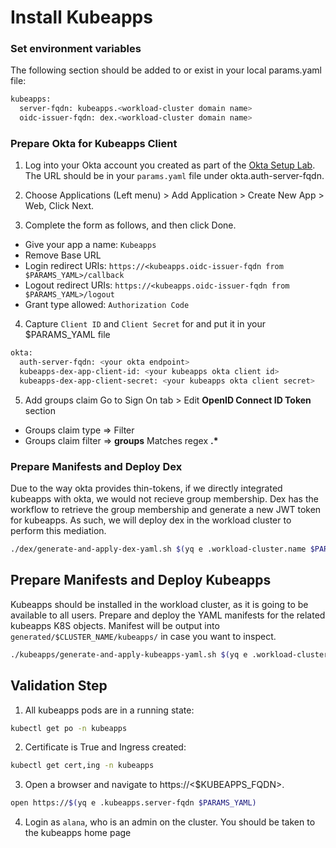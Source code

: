 # Install Kubeapps

### Set environment variables
The following section should be added to or exist in your local params.yaml file:

```bash
kubeapps:
  server-fqdn: kubeapps.<workload-cluster domain name>
  oidc-issuer-fqdn: dex.<workload-cluster domain name>
```

### Prepare Okta for Kubeapps Client

1. Log into your Okta account you created as part of the [Okta Setup Lab](../mgmt-cluster/04_okta_mgmt.md).  The URL should be in your `params.yaml` file under okta.auth-server-fqdn.

2. Choose Applications (Left menu) > Add Application > Create New App > Web, Click Next.

3. Complete the form as follows, and then click Done.
  - Give your app a name: `Kubeapps`
  - Remove Base URL
  - Login redirect URIs: `https://<kubeapps.oidc-issuer-fqdn from $PARAMS_YAML>/callback`
  - Logout redirect URIs: `https://<kubeapps.oidc-issuer-fqdn from $PARAMS_YAML>/logout`
  - Grant type allowed: `Authorization Code`

4. Capture `Client ID` and `Client Secret` for and put it in your $PARAMS_YAML file
```bash
okta:
  auth-server-fqdn: <your okta endpoint>
  kubeapps-dex-app-client-id: <your kubeapps okta client id>
  kubeapps-dex-app-client-secret: <your kubeapps okta client secret>
```

5. Add groups claim
Go to Sign On tab > Edit **OpenID Connect ID Token** section
  - Groups claim type => Filter
  - Groups claim filter => **groups** Matches regex **.\***

### Prepare Manifests and Deploy Dex

Due to the way okta provides thin-tokens, if we directly integrated kubeapps with okta, we would not recieve group membership.  Dex has the workflow to retrieve the group
membership and generate a new JWT token for kubeapps.  As such, we will deploy dex in the workload cluster to perform this mediation.

```bash
./dex/generate-and-apply-dex-yaml.sh $(yq e .workload-cluster.name $PARAMS_YAML)
```

## Prepare Manifests and Deploy Kubeapps
Kubeapps should be installed in the workload cluster, as it is going to be available to all users. Prepare and deploy the YAML manifests for the related kubeapps K8S objects.  Manifest will be output into `generated/$CLUSTER_NAME/kubeapps/` in case you want to inspect.
```bash
./kubeapps/generate-and-apply-kubeapps-yaml.sh $(yq e .workload-cluster.name $PARAMS_YAML)
```

## Validation Step
1. All kubeapps pods are in a running state:
```bash
kubectl get po -n kubeapps
```
2. Certificate is True and Ingress created:
```bash
kubectl get cert,ing -n kubeapps
```
3. Open a browser and navigate to https://<$KUBEAPPS_FQDN>.  
```bash
open https://$(yq e .kubeapps.server-fqdn $PARAMS_YAML)
```
4. Login as `alana`, who is an admin on the cluster.  You should be taken to the kubeapps home page
